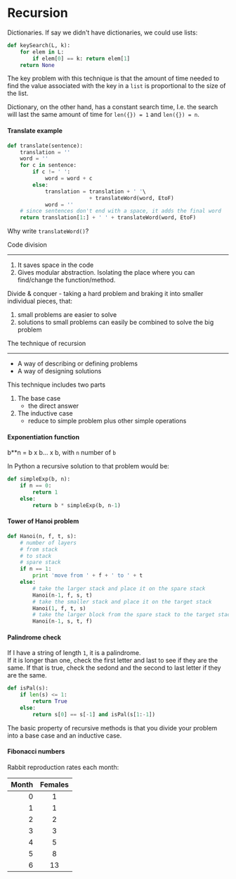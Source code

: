 Recursion
=========

Dictionaries. If say we didn't have dictionaries, we could use lists:

```Python
def keySearch(L, k):
    for elem in L:
        if elem[0] == k: return elem[1]
    return None
```

The key problem with this technique is that the amount of time needed to find the value associated with the key in a `list` is proportional to the size of the list.

Dictionary, on the other hand, has a constant search time, I.e. the search will last the same amount of time for `len({}) = 1` and `len({}) = n`.

#### Translate example

```Python
def translate(sentence):
    translation = ''
    word = ''
    for c in sentence:
        if c != ' ':
            word = word + c
        else:
            translation = translation + ' '\
                          + translateWord(word, EtoF)
            word = ''
    # since sentences don't end with a space, it adds the final word
    return translation[1:] + ' ' + translateWord(word, EtoF)
```

Why write `translateWord()`?

Code division
_____________

1. It saves space in the code
2. Gives modular abstraction. Isolating the place where you can find/change the function/method.

Divide & conquer - taking a hard problem and braking it into smaller individual pieces, that:

1. small problems are easier to solve
2. solutions to small problems can easily be combined to solve the big problem

The technique of recursion
__________________________

* A way of describing or defining problems
* A way of designing solutions

This technique includes two parts

1. The base case
    - the direct answer
2. The inductive case
    - reduce to simple problem plus other simple operations
    
#### Exponentiation function

b**n = b x b... x b, with `n` number of `b`

In Python a recursive solution to that problem would be:

```Python
def simpleExp(b, n):
    if n == 0:
        return 1
    else:
        return b * simpleExp(b, n-1)
```

#### Tower of Hanoi problem

```Python
def Hanoi(n, f, t, s):
    # number of layers
    # from stack
    # to stack
    # spare stack
    if n == 1:
        print 'move from ' + f + ' to ' + t
    else:
        # take the larger stack and place it on the spare stack
        Hanoi(n-1, f, s, t)
        # take the smaller stack and place it on the target stack
        Hanoi(1, f, t, s)
        # take the larger block from the spare stack to the target stack
        Hanoi(n-1, s, t, f)
```

#### Palindrome check

If I have a string of length `1`, it is a palindrome.  
If it is longer than one, check the first letter and last to see if they are the same. If that is true, check the sedond and the second to last letter if they are the same.  

```Python
def isPal(s):
    if len(s) <= 1:
        return True
    else:
        return s[0] == s[-1] and isPal(s[1:-1])
```

The basic property of recursive methods is that you divide your problem into a base case and an inductive case.

#### Fibonacci numbers

Rabbit reproduction rates each month:

| Month | Females |
| -----:|:-------:|
| 0     | 1       |
| 1     | 1       |
| 2     | 2       |
| 3     | 3       |
| 4     | 5       |
| 5     | 8       |
| 6     | 13      |
